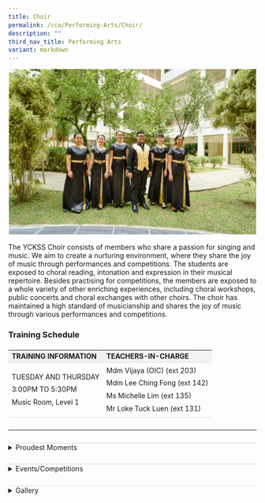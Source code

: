 ```yaml
---
title: Choir
permalink: /cca/Performing-Arts/Choir/
description: ""
third_nav_title: Performing Arts
variant: markdown
---
```

<img alt="" src="/images/Our%20Curriculum/Non%20Academic%20Programmes/CoCurricular%20Activities/Performing%20Arts/Choir/C1.jpg">

<p>The YCKSS Choir consists of members who share a passion for singing and music. We aim to create a nurturing environment, where they share the joy of music through performances and competitions. The students are exposed to choral reading, intonation and expression in their musical repertoire. Besides practising for competitions, the members are exposed to a whole variety of other enriching experiences, including choral workshops, public concerts and choral exchanges with other choirs. The choir has maintained a high standard of musicianship and shares the joy of music through various performances and competitions.</p>
<div>
	<h3>Training Schedule</h3>
<p>
<table class="yck-table">
  <thead>
    <tr>
      <th class="yck-th">TRAINING INFORMATION</th>
      <th class="yck-th">TEACHERS-IN-CHARGE</th>
    </tr>
  </thead>
  <tbody>
    <tr>
			<td class="yck-td"><p>TUESDAY AND THURSDAY<br>3:00PM TO 5:30PM<br>Music Room, Level 1</p></td>
      <td class="yck-td">Mdm Vijaya (OIC) (ext 203)<br>Mdm Lee Ching Fong (ext 142)<br>Ms Michelle Lim (ext 135)<br>Mr Loke Tuck Luen (ext 131)</td>
    </tr>
    
  </tbody>
</table>
</p>
</div>
<hr>
<details class="yck-details">
        <summary>Proudest Moments</summary>
        <div>
            <h3>2019</h3>
            <ul>
                <li>SYF Presentation - Certificate of Accomplishment</li>
            </ul>
            <h3>2017</h3>
            <ul>
                <li>2017 SYF Certificate of Distinction</li>
            </ul>
            <h3>2015</h3>
            <ul>
                <li>2015 SYF Certificate of Distinction</li>
            </ul>
            <h3>2013</h3>
            <ul>
                <li>2013 SYF Certificate of Distinction</li>
            </ul>
            <h3>2011</h3>
            <ul>
                <li>2011 SYF Gold with Honours</li>
            </ul>
        </div>
    </details>

   <details class="yck-details">
        <summary>Events/Competitions</summary>
        <div>
            <ul>
                <li>2017 Participation in 2017 NDP Performance</li>
                <li>2016 Limelight 2016</li>
                <li>SYF Outreach @ the Malls</li>
                <li>2015 SYF 2015</li>
                <li>49th Speech Day 2015</li>
                <li>2014 48th Speech Day 2014</li>
                <li>Limelight 2014</li>
            </ul>
        </div>
    </details>

   <details class="yck-details">
        <summary>Gallery</summary>
        <div>
            <iframe allowfullscreen="" title="YouTube video player" src="https://www.youtube.com/embed/TYoE4UY1WXo" height="315" width="560"></iframe>
            <img alt="" src="/images/Our%20Curriculum/Non%20Academic%20Programmes/CoCurricular%20Activities/Performing%20Arts/Choir/C2.png">
            <img alt="" src="/images/Our%20Curriculum/Non%20Academic%20Programmes/CoCurricular%20Activities/Performing%20Arts/Choir/C3.jpg">
        </div>
    </details>

<style>
.yck-table {
	border-collapse: collapse;
	max-width: 100%;
	margin-top: 1.5em;
	margin-bottom: clamp(1em, 5%, 3em);
}

.yck-th {
	background-color: #f2f2f2;
	text-align: left;
	border-bottom: 1px solid #ddd;
	text-transform: uppercase;
}

.yck-th h4, .yck-th h5, .yck-th h6 {
    margin: 0 0 0.5em 0;
}

.yck-td {
	border-bottom: 1px solid #ddd;
	max-width: 300px;
	word-wrap: break-word;
	line-height: 1.6rem;
}

/* Base styles for yck-details */
.yck-details {
    border-top: 1px solid rgba(0, 0, 0, 0.15);
    /* border-bottom: 1px solid rgba(0, 0, 0, 0.25); */
	margin-top: clamp(0.5rem, 5%, 2rem);
    margin-bottom: clamp(1rem, 5%, 1.5rem);
    overflow: hidden;
    transition: border-color 0.7s;
}

.yck-details:hover {
    border-color: #555;
}

/* Summary styles */
.yck-details__summary {
    display: flex;
    align-items: center;
    justify-content: space-between;
    cursor: pointer;
    margin-top: clamp(0.5rem, 5%, 2rem);
    text-transform: uppercase;
/*    font-size: clamp(1.25rem, 4vw, 2rem);*/
}

.yck-details__summary::after {
    content: "+";
    font-size: 1.5rem;
    color: #999;
    transition: transform 0.5s ease-in-out;
    margin-right: 1rem;
}

/* Rotate marker when open */
.yck-details[open] .yck-details__summary::after {
    transform: rotate(-45deg);
}

/* Initial state for content (hidden) */
.yck-details__content {
    max-height: auto;
	  margin-bottom: clamp(1.25rem, 5%, 1.75rem);
    opacity: 0;
    overflow: hidden;
    padding: 0;
    animation: fadeOutSlideUp 0.5s ease forwards; /* Default close state */
}

/* When open, animate slide and fade in */
.yck-details[open] .yck-details__content {
    animation: fadeInSlideDown 0.5s ease forwards;
}

/* Keyframe for fade-in and slide-down */
@keyframes fadeInSlideDown {
    0% {
        max-height: auto;
        opacity: 0;
    }
    100% {
        max-height: auto; /* Adjust as needed */
        opacity: 1;
    }
}

/* Keyframe for fade-out and slide-up */
@keyframes fadeOutSlideUp {
    0% {
        max-height: auto;
        opacity: 1;
    }
    100% {
        max-height: auto;
        opacity: 0;
    }
}
	
</style>